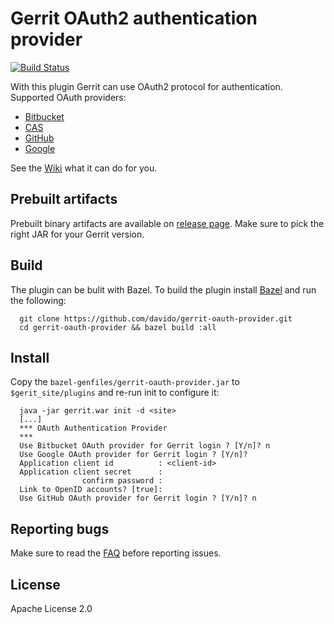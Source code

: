 Gerrit OAuth2 authentication provider
=====================================

[![Build Status](https://travis-ci.org/davido/gerrit-oauth-provider.svg?branch=master)](https://travis-ci.org/davido/gerrit-oauth-provider)


With this plugin Gerrit can use OAuth2 protocol for authentication. 
Supported OAuth providers:

* [Bitbucket](https://confluence.atlassian.com/bitbucket/oauth-on-bitbucket-cloud-238027431.html)
* [CAS](https://www.apereo.org/projects/cas)
* [GitHub](https://developer.github.com/v3/oauth/)
* [Google](https://developers.google.com/identity/protocols/OAuth2)

See the [Wiki](https://github.com/davido/gerrit-oauth-provider/wiki) what it can do for you.

Prebuilt artifacts 
------------------

Prebuilt binary artifacts are available on [release page](https://github.com/davido/gerrit-oauth-provider/releases). Make sure to pick the right JAR for your Gerrit version.

Build
-----

The plugin can be bulit with Bazel. To build the plugin install
[Bazel](https://bazel.build/versions/master/docs/install.html) and run the
following:

```
  git clone https://github.com/davido/gerrit-oauth-provider.git
  cd gerrit-oauth-provider && bazel build :all
```

Install
-------

Copy the `bazel-genfiles/gerrit-oauth-provider.jar` to `$gerit_site/plugins`
and re-run init to configure it:

```
  java -jar gerrit.war init -d <site>
  [...]
  *** OAuth Authentication Provider
  ***
  Use Bitbucket OAuth provider for Gerrit login ? [Y/n]? n
  Use Google OAuth provider for Gerrit login ? [Y/n]?
  Application client id          : <client-id>
  Application client secret      : 
                confirm password : 
  Link to OpenID accounts? [true]: 
  Use GitHub OAuth provider for Gerrit login ? [Y/n]? n
```

Reporting bugs
--------------

Make sure to read the [FAQ](https://github.com/davido/gerrit-oauth-provider/wiki/FAQ) before reporting issues.

License
-------

Apache License 2.0
